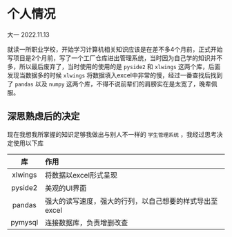 # 个人情况

大一 	2022.11.13

就读一所职业学校，开始学习计算机相关知识应该是在差不多4个月前，正式开始写项目是2个月前，写了一个工厂仓库进出管理系统，当时因为自己学的知识并不多，所以最后废弃了，当时使用的使用的是 `pyside2` 和 `xlwings` 这两个库，后面发现当数据多的时候 `xlwings` 将数据填入excel中非常的慢，经过一番查找后找到了 `pandas` 以及 `numpy` 这两个库，不得不说前辈们的肩膀实在是太宽了，晚辈佩服。

## 深思熟虑后的决定

现在我想我所掌握的知识足够我做出与别人不一样的 `学生管理系统` ，我经过思考决定使用以下库

|   库    | 作用                                                    |
| :-----: | :------------------------------------------------------ |
| xlwings | 将数据以excel形式呈现                                   |
| pyside2 | 美观的UI界面                                            |
| pandas  | 强大的读写速度，强大的行列，以自己想要的样式导出至excel |
| pymysql | 连接数据库，负责增删改查                                |




